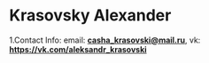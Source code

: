 # Krasovsky Alexander
1.Contact Info: email: **casha_krasovski@mail.ru**, vk: **https://vk.com/aleksandr_krasovski**
